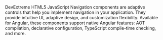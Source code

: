 DevExtreme HTML5 JavaScript Navigation components are adaptive controls that help you implement navigation in your application. They provide intuitive UI, adaptive design, and customization flexibility. Available for Angular, these components support native Angular features: AOT compilation, declarative configuration, TypeScript compile-time checking, and more.